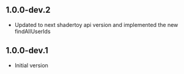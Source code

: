## 1.0.0-dev.2

- Updated to next shadertoy api version and implemented the new findAllUserIds
## 1.0.0-dev.1

- Initial version